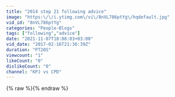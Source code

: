 ```yaml
---
title: "2014 step 21 following advice"
image: "https:\/\/i.ytimg.com\/vi\/8nVL786ptYg\/hqdefault.jpg"
vid_id: "8nVL786ptYg"
categories: "People-Blogs"
tags: ["following","advice"]
date: "2021-11-07T18:08:03+03:00"
vid_date: "2017-02-16T21:36:39Z"
duration: "PT20S"
viewcount: "1"
likeCount: "0"
dislikeCount: "0"
channel: "KPJ vs CPD"
---
```

{% raw %}{% endraw %}
